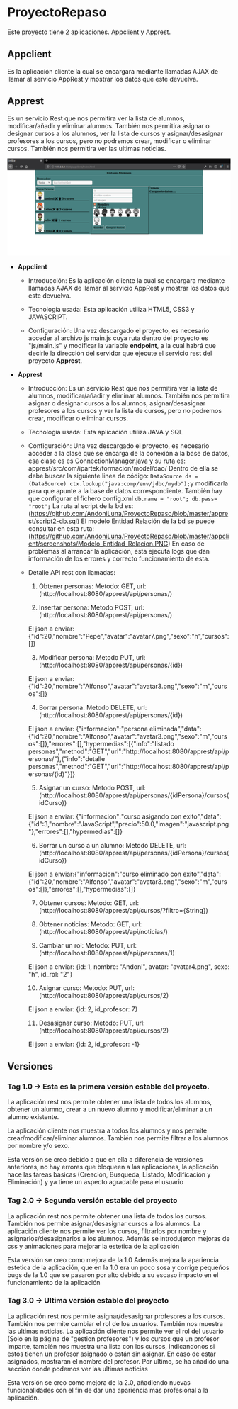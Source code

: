 # ProyectoRepaso
Este proyecto tiene 2 aplicaciones. Appclient y Apprest.

## Appclient
Es la aplicación cliente la cual se encargara mediante llamadas AJAX de llamar al servicio AppRest y mostrar los datos que este devuelva.

## Apprest
Es un servicio Rest que nos permitira ver la lista de alumnos, modificar/añadir y eliminar alumnos. También nos permitira asignar o designar cursos a los alumnos, ver la lista de cursos y asignar/desasignar profesores a los cursos, pero no podremos crear, modificar o eliminar cursos.
También nos permitira ver las ultimas noticias.

![Ups, la imagen no se ha cargado correctamente](https://github.com/AndoniLuna/ProyectoRepaso/blob/master/appclient/screenshots/Inicio.PNG)

- **Appclient**

    - Introducción: Es la aplicación cliente la cual se encargara mediante llamadas AJAX de llamar al servicio AppRest y mostrar  los datos que este devuelva.
  
    - Tecnología usada: Esta aplicación utiliza HTML5, CSS3 y JAVASCRIPT.
  
    - Configuración: Una vez descargado el proyecto, es necesario acceder al archivo js main.js cuya ruta dentro del proyecto es "js/main.js" y modificar la variable **endpoint**, a la cual habrá que decirle la dirección del servidor que ejecute el servicio rest del proyecto **Apprest**.
  
- **Apprest**

    - Introducción: Es un servicio Rest que nos permitira ver la lista de alumnos, modificar/añadir y eliminar alumnos. También nos permitira asignar o designar cursos a los alumnos, asignar/desasignar profesores a los cursos y ver la lista de cursos, pero no podremos crear, modificar o eliminar cursos.
  
    - Tecnología usada: Esta aplicación utiliza JAVA y SQL
  
    - Configuración: Una vez descargado el proyecto, es necesario acceder a la clase que se encarga de la conexión a la base de datos, esa clase es es ConnectionManager.java y su ruta es: apprest/src/com/ipartek/formacion/model/dao/ Dentro de ella se debe buscar la siguiente linea de código: `DataSource ds = (DataSource) ctx.lookup("java:comp/env/jdbc/mydb");`y modificarla para que apunte a la base de datos correspondiente.
También hay que configurar el fichero config.xml
    `db.name = "root";
    db.pass= "root";`
La ruta al script de la bd es: (https://github.com/AndoniLuna/ProyectoRepaso/blob/master/apprest/script2-db.sql)
El modelo Entidad Relación de la bd se puede consultar en esta ruta: (https://github.com/AndoniLuna/ProyectoRepaso/blob/master/appclient/screenshots/Modelo_Entidad_Relacion.PNG)
En caso de problemas al arrancar la aplicación, esta ejecuta logs que dan información de los errores y correcto funcionamiento de esta.

  
    - Detalle API rest con llamadas:
  
        1. Obtener personas: Metodo: GET, url: (http://localhost:8080/apprest/api/personas/)
  
        2. Insertar persona: Metodo POST, url: (http://localhost:8080/apprest/api/personas/)
        
        El json a enviar: {"id":20,"nombre":"Pepe","avatar":"avatar7.png","sexo":"h","cursos":[]}
  
        3. Modificar persona: Metodo PUT, url: (http://localhost:8080/apprest/api/personas/{id})
        
        El json a enviar: {"id":20,"nombre":"Alfonso","avatar":"avatar3.png","sexo":"m","cursos":[]}
  
        4. Borrar persona: Metodo DELETE, url: (http://localhost:8080/apprest/api/personas/{id})
        
        El json a enviar: {"informacion":"persona eliminada","data":{"id":20,"nombre":"Alfonso","avatar":"avatar3.png","sexo":"m","cursos":[]},"errores":[],"hypermedias":[{"info":"listado personas","method":"GET","url":"http://localhost:8080/apprest/api/personas/"},{"info":"detalle personas","method":"GET","url":"http://localhost:8080/apprest/api/personas/{id}"}]}
  
        5. Asignar un curso: Metodo POST, url: (http://localhost:8080/apprest/api/personas/{idPersona}/cursos{idCurso})
        
        El json a enviar: {"informacion":"curso asigando con exito","data":{"id":3,"nombre":"JavaScript","precio":50.0,"imagen":"javascript.png"},"errores":[],"hypermedias":[]}
  
        6. Borrar un curso a un alumno: Metodo DELETE, url: (http://localhost:8080/apprest/api/personas/{idPersona}/cursos{idCurso})
        
        El json a enviar:{"informacion":"curso eliminado con exito","data":{"id":20,"nombre":"Alfonso","avatar":"avatar3.png","sexo":"m","cursos":[]},"errores":[],"hypermedias":[]}
  
        7. Obtener cursos: Metodo: GET, url: (http://localhost:8080/apprest/api/cursos/?filtro={String})
        
        8. Obtener noticias: Metodo: GET, url: (http://localhost:8080/apprest/api/noticias/)
        
        9. Cambiar un rol: Metodo: PUT, url: (http://localhost:8080/apprest/api/personas/1)
        
        El json a enviar: {id: 1, nombre: "Andoni", avatar: "avatar4.png", sexo: "h", id_rol: "2"}
        
        10. Asignar curso: Metodo: PUT, url: (http://localhost:8080/apprest/api/cursos/2)
        
        El json a enviar: {id: 2, id_profesor: 7}
        
        11. Desasignar curso: Metodo: PUT, url: (http://localhost:8080/apprest/api/cursos/2)
        
        El json a enviar: {id: 2, id_profesor: -1}

## Versiones
  ### Tag 1.0 -> Esta es la primera versión estable del proyecto.
  
  La aplicación rest nos permite obtener una lista de todos los alumnos, obtener un alumno, crear a un nuevo alumno y modificar/eliminar a un alumno existente.
  
  La aplicación cliente nos muestra a todos los alumnos y nos permite crear/modificar/eliminar alumnos. También nos permite filtrar a los alumnos por nombre y/o sexo.
  
  Esta versión se creo debido a que en ella a diferencia de versiones anteriores, no hay errores que bloqueen a las aplicaciones, la aplicación hace las tareas básicas (Creación, Busqueda, Listado, Modificación y Eliminación) y ya tiene un aspecto agradable para el usuario
  
  ### Tag 2.0 -> Segunda versión estable del proyecto
  
  La aplicación rest nos permite obtener una lista de todos los cursos. También nos permite asignar/desasignar cursos a los alumnos.
  La aplicación cliente nos permite ver los cursos, filtrarlos por nombre y asignarlos/desasignarlos a los alumnos. Además se introdujeron mejoras de css y animaciones para mejorar la estetica de la aplicación
  
  Esta versión se creo como mejora de la 1.0 Además mejora la apariencia estetica de la aplicación, que en la 1.0 era un poco sosa y corrige pequeños bugs de la 1.0 que se pasaron por alto debido a su escaso impacto en el funcionamiento de la aplicación
  
  ### Tag 3.0 -> Ultima versión estable del proyecto
  
  La aplicación rest nos permite asignar/desasignar profesores a los cursos. También nos permite cambiar el rol de los usuarios. También nos muestra las ultimas noticias.
  La aplicación cliente nos permite ver el rol del usuario (Solo en la página de "gestion profesores") y los cursos que un profesor imparte, también nos muestra una lista con los cursos, indicandonos si estos tienen un profesor asignado o están sin asignar. En caso de estar asignados, mostraran el nombre del profesor. Por ultimo, se ha añadido una sección donde podemos ver las ultimas noticias
  
  Esta versión se creo como mejora de la 2.0, añadiendo nuevas funcionalidades con el fin de dar una apariencia más profesional a la aplicación.
